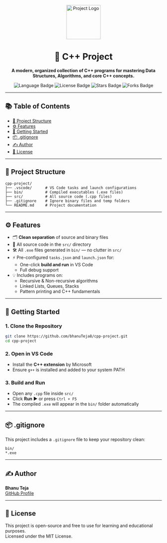 <p align="center">
  <img src="https://img.icons8.com/external-flat-juicy-fish/80/000000/external-coding-coding-and-development-flat-flat-juicy-fish.png" alt="Project Logo" width="110"/>
</p>

<h1 align="center">🚀 C++ Project</h1>

<p align="center"><b>A modern, organized collection of C++ programs for mastering Data Structures, Algorithms, and core C++ concepts.</b></p>

<p align="center">
  <img src="https://img.shields.io/github/languages/top/bhanuTeja8/cpp-project?style=for-the-badge" alt="Language Badge"/>
  <img src="https://img.shields.io/badge/License-MIT-green?style=for-the-badge" alt="License Badge"/>
  <img src="https://img.shields.io/github/stars/bhanuTeja8/cpp-project?style=for-the-badge" alt="Stars Badge"/>
  <img src="https://img.shields.io/github/forks/bhanuTeja8/cpp-project?style=for-the-badge" alt="Forks Badge"/>
</p>

---

## 📚 Table of Contents

- [📁 Project Structure](#-project-structure)
- [⚙️ Features](#️-features)
- [🚀 Getting Started](#-getting-started)
- [📦 .gitignore](#-gitignore)
- [✍️ Author](#️-author)
- [📜 License](#-license)

---

## 📁 Project Structure

```text
cpp-project/
├── .vscode/      # VS Code tasks and launch configurations
├── bin/          # Compiled executables (.exe files)
├── src/          # All source code (.cpp files)
├── .gitignore    # Ignore binary files and temp folders
└── README.md     # Project documentation
```

---

## ⚙️ Features

- 🗂️ **Clean separation** of source and binary files
- 📂 All source code in the `src/` directory
- 🛠️ All `.exe` files generated in `bin/` — no clutter in `src/`
- ⚡ Pre-configured `tasks.json` and `launch.json` for:
    - One-click **build and run** in VS Code
    - Full debug support
- 💡 Includes programs on:
    - Recursive & Non-recursive algorithms
    - Linked Lists, Queues, Stacks
    - Pattern printing and C++ fundamentals

---

## 🚀 Getting Started

### 1. Clone the Repository

```bash
git clone https://github.com/bhanuTeja8/cpp-project.git
cd cpp-project
```

### 2. Open in VS Code

- Install the **C++ extension** by Microsoft
- Ensure `g++` is installed and added to your system PATH

### 3. Build and Run

- Open any `.cpp` file inside `src/`
- Click **Run ▶️** or press `Ctrl + F5`
- The compiled `.exe` will appear in the `bin/` folder automatically

---

## 📦 .gitignore

This project includes a `.gitignore` file to keep your repository clean:

```
bin/
*.exe
```

---

## ✍️ Author

**Bhanu Teja**  
[GitHub Profile](https://github.com/bhanuTeja8)

---

## 📜 License

This project is open-source and free to use for learning and educational purposes.  
Licensed under the MIT License.
